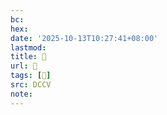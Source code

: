 ```yaml
---
bc:
hex:
date: '2025-10-13T10:27:41+08:00'
lastmod:
title: 􅕥
url: 􅕥
tags: [𩴃]
src: DCCV
note:
---
```


